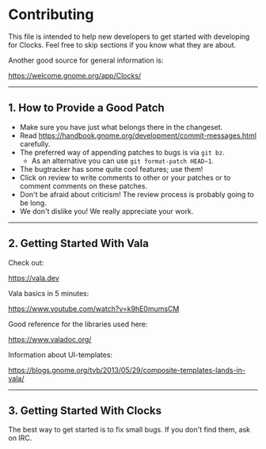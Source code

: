 # Contributing

This file is intended to help new developers to get started with developing for
Clocks. Feel free to skip sections if you know what they are about.

Another good source for general information is:

<https://welcome.gnome.org/app/Clocks/>

---

## 1. How to Provide a Good Patch

* Make sure you have just what belongs there in the changeset.
* Read <https://handbook.gnome.org/development/commit-messages.html> carefully.
* The preferred way of appending patches to bugs is via `git bz`.
  * As an alternative you can use `git format-patch HEAD~1`.
* The bugtracker has some quite cool features; use them!
* Click on review to write comments to other or your patches or to comment comments on these patches.
* Don't be afraid about criticism! The review process is probably going to be long.
* We don't dislike you! We really appreciate your work.

---

## 2. Getting Started With Vala

Check out:

<https://vala.dev>

Vala basics in 5 minutes:

<https://www.youtube.com/watch?v=k9hE0mumsCM>

Good reference for the libraries used here:

<https://www.valadoc.org/>

Information about UI-templates:

<https://blogs.gnome.org/tvb/2013/05/29/composite-templates-lands-in-vala/>

---

## 3. Getting Started With Clocks

The best way to get started is to fix small bugs. If you don't find them, ask on IRC.

